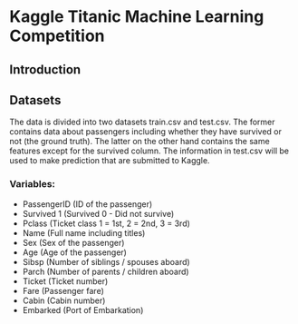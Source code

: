 # Kaggle Titanic Machine Learning Competition

## Introduction

## Datasets

The data is divided into two datasets train.csv and test.csv. The former contains data about passengers including whether they have survived or not (the ground truth). The latter on the other hand contains the same features except for the survived column. The information in test.csv will be used to make prediction that are submitted to Kaggle.

### Variables:
- PassengerID (ID of the passenger)
- Survived 1  (Survived 0 - Did not survive)
- Pclass	(Ticket class	1 = 1st, 2 = 2nd, 3 = 3rd)
- Name (Full name including titles)
- Sex (Sex of the passenger)
- Age (Age of the passenger)
- Sibsp (Number of siblings / spouses aboard)
- Parch (Number of parents / children aboard)
- Ticket (Ticket number)
- Fare (Passenger fare)
- Cabin (Cabin number)
- Embarked (Port of Embarkation)
